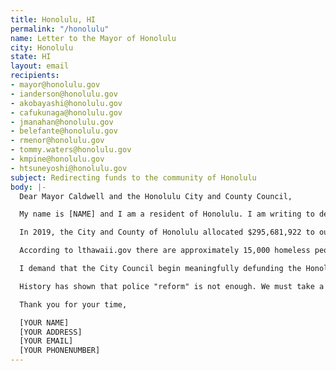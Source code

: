 ```yaml
---
title: Honolulu, HI
permalink: "/honolulu"
name: Letter to the Mayor of Honolulu
city: Honolulu
state: HI
layout: email
recipients:
- mayor@honolulu.gov
- ianderson@honolulu.gov
- akobayashi@honolulu.gov
- cafukunaga@honolulu.gov
- jmanahan@honolulu.gov
- belefante@honolulu.gov
- rmenor@honolulu.gov
- tommy.waters@honolulu.gov
- kmpine@honolulu.gov
- htsuneyoshi@honolulu.gov
subject: Redirecting funds to the community of Honolulu
body: |-
  Dear Mayor Caldwell and the Honolulu City and County Council,

  My name is [NAME] and I am a resident of Honolulu. I am writing to demand that Honolulu adopts a budget that prioritizes community wellbeing, and redirects funding away from the police.

  In 2019, the City and County of Honolulu allocated $295,681,922 to our police. This is compared to just $112 million budgeted for ALL Community Services. Only $10.2 million was projected to be spent on the Housing First Program.

  According to lthawaii.gov there are approximately 15,000 homeless people in Hawai’i. By diverting funds from the HPD budget of $296 million to the Housing First Project, we could drastically reduce this number. Further studies show this could reduce the amount of visits to the ER and healthcare centers from these individuals by 64% and the number of arrests by 61% (I have included the source of this data below) Spending the resources to properly help the homeless community will not only increase their quality of life, but decrease Honolulu crime rates and save our city money. This is just one example of how divesting from the police could improve our city.

  I demand that the City Council begin meaningfully defunding the Honolulu Police Department and re-allocate those funds to programs proven to more effectively promote a safe and equitable community: community-based mental health services, substance abuse treatment services, affordable housing programs, and more. I demand a budget that reflects the actual needs of Honolulu.

  History has shown that police "reform" is not enough. We must take a hard look at the ways that the current system in place fails to serve--and in fact actively harms--our community, and come together to reimagine the role of police in our city.

  Thank you for your time,

  [YOUR NAME]
  [YOUR ADDRESS]
  [YOUR EMAIL]
  [YOUR PHONENUMBER]
---
```


